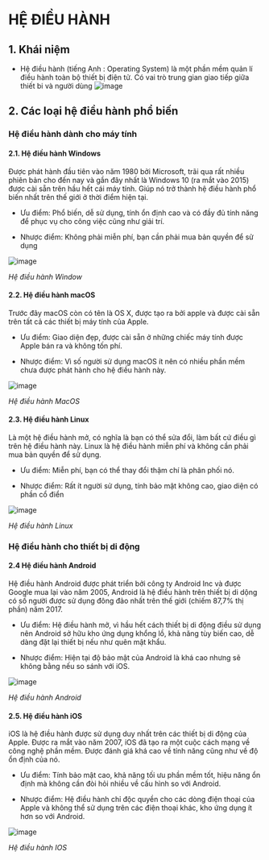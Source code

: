# HỆ ĐIỀU HÀNH
## 1. Khái niệm
- Hệ điều hành (tiếng Anh : Operating System) là một phần mềm quản lí điều hành toàn bộ thiết bị điện tử. Có vai trò trung gian giao tiếp giữa thiết bi và người dùng
![image](https://user-images.githubusercontent.com/105496635/182326369-8a330b33-d123-4669-b6f9-ce67fa1d09ea.png)
 ## 2. Các loại hệ điều hành phổ biến
 ### Hệ điều hành dành cho máy tính
 #### 2.1. Hệ điều hành Windows
 Được phát hành đầu tiên vào năm 1980 bởi Microsoft, trãi qua rất nhiều phiên bản cho đến nay và gần đây nhất là Windows 10 (ra mắt vào 2015) được cài sẵn trên hầu hết 
 cái máy tính. Giúp nó trở thành hệ điều hành phổ biến nhất trên thế giới ở thời điểm hiện tại.
 
- Ưu điểm: Phổ biến, dễ sử dụng, tính ổn định cao và có đầy đủ tính năng để phục vụ cho công việc cũng như giải trí.

- Nhược điểm: Không phải miễn phí, bạn cần phải mua bản quyền để sử dụng

![image](https://user-images.githubusercontent.com/105496635/182327583-35524f36-acfc-4742-bd92-03bb916891a3.png)

*Hệ điều hành Window*


#### 2.2. Hệ điều hành macOS

Trước đây macOS còn có tên là OS X, được tạo ra bởi apple và được cài sẵn trên tất cả các thiết bị máy tính của Apple.

- Ưu điểm: Giao diện đẹp, được cài sẵn ở những chiếc máy tính được Apple bán ra và không tốn phí.

- Nhược điểm: Vì số người sử dụng macOS ít nên có nhiều phần mềm chưa được phát hành cho hệ điều hành này.
 
 ![image](https://user-images.githubusercontent.com/105496635/182327623-aa03b48f-22a3-4b7f-9ead-06fa402bb022.png)
 
 *Hệ điều hành MacOS*

#### 2.3. Hệ điều hành Linux

Là một hệ điều hành mở, có nghĩa là bạn có thể sửa đổi, làm bất cứ điều gì trên hệ điều hành này. Linux là hệ điều hành miễn phí và không cần phải mua bản quyền để sử dụng.

- Ưu điểm: Miễn phí, bạn có thể thay đổi thậm chí là phân phối nó.

- Nhược điểm: Rất ít người sử dụng, tính bảo mật không cao, giao diện có phần cổ điển

![image](https://user-images.githubusercontent.com/105496635/182327903-b4e3e257-a374-4629-99d1-2efbffc1757f.png)

*Hệ điều hành Linux*

 ### Hệ điều hành cho thiết bị di động
 #### 2.4 Hệ điều hành Android

Hệ điều hành Android được phát triển bởi công ty Android Inc và được Google mua lại vào năm 2005, Android là hệ điều hành trên thiết bị di dộng có số người được sử dụng đông đảo nhất trên thế giới (chiếm 87,7% thị phần) năm 2017.

- Ưu điểm: Hệ điều hành mở, vì hầu hết cách thiết bị di động điều sử dụng nên Android sở hữu kho ứng dụng khổng lồ, khả năng tùy biến cao, dễ dàng đặt lại thiết bị nếu như quên mật khẩu.

- Nhược điểm: Hiện tại độ bảo mật của Android là khá cao nhưng sẽ không bằng nếu so sánh với iOS.

![image](https://user-images.githubusercontent.com/105496635/182329269-1cec3f75-8412-41a6-8791-a9d00c992c16.png)

*Hệ điều hành Android*

#### 2.5.  Hệ điều hành iOS

iOS là hệ điều hành được sử dụng duy nhất trên các thiết bị di động của Apple. Được ra mắt vào năm 2007, iOS đã tạo ra một cuộc cách mạng về công nghệ phần mềm. Được đánh giá khá cao về tính năng cũng như về độ ổn định của nó.

- Ưu điểm: Tính bảo mật cao, khả năng tối ưu phần mềm tốt, hiệu năng ổn định mà không cần đòi hỏi nhiều về cấu hình so với Android.

- Nhược điểm: Hệ điều hành chỉ độc quyền cho các dòng điện thoại của Apple và không thể sử dụng trên các điện thoại khác, kho ứng dụng ít hơn so với Android.

![image](https://user-images.githubusercontent.com/105496635/182329355-e2fa2031-24dd-469e-b021-32432ea3cf11.png)

*Hệ điều hành IOS*



